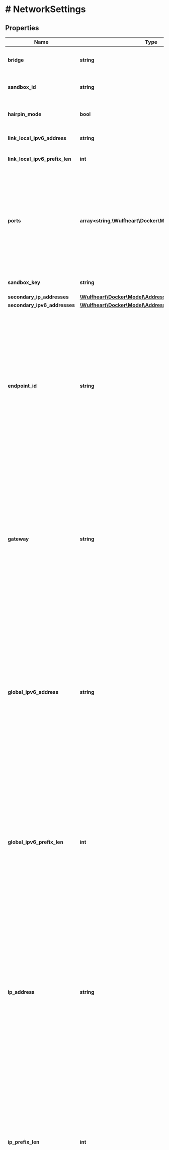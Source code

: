 # # NetworkSettings

## Properties

Name | Type | Description | Notes
------------ | ------------- | ------------- | -------------
**bridge** | **string** | Name of the network&#39;s bridge (for example, &#x60;docker0&#x60;). | [optional]
**sandbox_id** | **string** | SandboxID uniquely represents a container&#39;s network stack. | [optional]
**hairpin_mode** | **bool** | Indicates if hairpin NAT should be enabled on the virtual interface. | [optional]
**link_local_ipv6_address** | **string** | IPv6 unicast address using the link-local prefix. | [optional]
**link_local_ipv6_prefix_len** | **int** | Prefix length of the IPv6 unicast address. | [optional]
**ports** | **array<string,\Wulfheart\Docker\Model\PortBinding[]>** | PortMap describes the mapping of container ports to host ports, using the container&#39;s port-number and protocol as key in the format &#x60;&lt;port&gt;/&lt;protocol&gt;&#x60;, for example, &#x60;80/udp&#x60;.  If a container&#39;s port is mapped for multiple protocols, separate entries are added to the mapping table. | [optional]
**sandbox_key** | **string** | SandboxKey identifies the sandbox | [optional]
**secondary_ip_addresses** | [**\Wulfheart\Docker\Model\Address[]**](Address.md) |  | [optional]
**secondary_ipv6_addresses** | [**\Wulfheart\Docker\Model\Address[]**](Address.md) |  | [optional]
**endpoint_id** | **string** | EndpointID uniquely represents a service endpoint in a Sandbox.  &lt;p&gt;&lt;br /&gt;&lt;/p&gt;  &gt; **Deprecated**: This field is only propagated when attached to the &gt; default \&quot;bridge\&quot; network. Use the information from the \&quot;bridge\&quot; &gt; network inside the &#x60;Networks&#x60; map instead, which contains the same &gt; information. This field was deprecated in Docker 1.9 and is scheduled &gt; to be removed in Docker 17.12.0 | [optional]
**gateway** | **string** | Gateway address for the default \&quot;bridge\&quot; network.  &lt;p&gt;&lt;br /&gt;&lt;/p&gt;  &gt; **Deprecated**: This field is only propagated when attached to the &gt; default \&quot;bridge\&quot; network. Use the information from the \&quot;bridge\&quot; &gt; network inside the &#x60;Networks&#x60; map instead, which contains the same &gt; information. This field was deprecated in Docker 1.9 and is scheduled &gt; to be removed in Docker 17.12.0 | [optional]
**global_ipv6_address** | **string** | Global IPv6 address for the default \&quot;bridge\&quot; network.  &lt;p&gt;&lt;br /&gt;&lt;/p&gt;  &gt; **Deprecated**: This field is only propagated when attached to the &gt; default \&quot;bridge\&quot; network. Use the information from the \&quot;bridge\&quot; &gt; network inside the &#x60;Networks&#x60; map instead, which contains the same &gt; information. This field was deprecated in Docker 1.9 and is scheduled &gt; to be removed in Docker 17.12.0 | [optional]
**global_ipv6_prefix_len** | **int** | Mask length of the global IPv6 address.  &lt;p&gt;&lt;br /&gt;&lt;/p&gt;  &gt; **Deprecated**: This field is only propagated when attached to the &gt; default \&quot;bridge\&quot; network. Use the information from the \&quot;bridge\&quot; &gt; network inside the &#x60;Networks&#x60; map instead, which contains the same &gt; information. This field was deprecated in Docker 1.9 and is scheduled &gt; to be removed in Docker 17.12.0 | [optional]
**ip_address** | **string** | IPv4 address for the default \&quot;bridge\&quot; network.  &lt;p&gt;&lt;br /&gt;&lt;/p&gt;  &gt; **Deprecated**: This field is only propagated when attached to the &gt; default \&quot;bridge\&quot; network. Use the information from the \&quot;bridge\&quot; &gt; network inside the &#x60;Networks&#x60; map instead, which contains the same &gt; information. This field was deprecated in Docker 1.9 and is scheduled &gt; to be removed in Docker 17.12.0 | [optional]
**ip_prefix_len** | **int** | Mask length of the IPv4 address.  &lt;p&gt;&lt;br /&gt;&lt;/p&gt;  &gt; **Deprecated**: This field is only propagated when attached to the &gt; default \&quot;bridge\&quot; network. Use the information from the \&quot;bridge\&quot; &gt; network inside the &#x60;Networks&#x60; map instead, which contains the same &gt; information. This field was deprecated in Docker 1.9 and is scheduled &gt; to be removed in Docker 17.12.0 | [optional]
**ipv6_gateway** | **string** | IPv6 gateway address for this network.  &lt;p&gt;&lt;br /&gt;&lt;/p&gt;  &gt; **Deprecated**: This field is only propagated when attached to the &gt; default \&quot;bridge\&quot; network. Use the information from the \&quot;bridge\&quot; &gt; network inside the &#x60;Networks&#x60; map instead, which contains the same &gt; information. This field was deprecated in Docker 1.9 and is scheduled &gt; to be removed in Docker 17.12.0 | [optional]
**mac_address** | **string** | MAC address for the container on the default \&quot;bridge\&quot; network.  &lt;p&gt;&lt;br /&gt;&lt;/p&gt;  &gt; **Deprecated**: This field is only propagated when attached to the &gt; default \&quot;bridge\&quot; network. Use the information from the \&quot;bridge\&quot; &gt; network inside the &#x60;Networks&#x60; map instead, which contains the same &gt; information. This field was deprecated in Docker 1.9 and is scheduled &gt; to be removed in Docker 17.12.0 | [optional]
**networks** | [**array<string,\Wulfheart\Docker\Model\EndpointSettings>**](EndpointSettings.md) | Information about all networks that the container is connected to. | [optional]

[[Back to Model list]](../../README.md#models) [[Back to API list]](../../README.md#endpoints) [[Back to README]](../../README.md)

